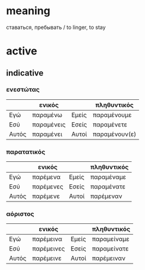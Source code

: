 # meaning

ставаться, пребывать / to linger, to stay

# active

## indicative

### ενεστώτας

|       | ενικός     |       | πληθυντικός   |
|-------|------------|-------|---------------|
| Εγώ   | παραμένω   | Εμείς | παραμένουμε   |
| Εσύ   | παραμένεις | Εσείς | παραμένετε    |
| Αυτός | παραμένει  | Αυτοί | παραμένουν(ε) |

### παρατατικός

|       | ενικός    |       | πληθυντικός |
|-------|-----------|-------|-------------|
| Εγώ   | παρέμενα  | Εμείς | παραμέναμε  |
| Εσύ   | παρέμενες | Εσείς | παραμένατε  |
| Αυτός | παρέμενε  | Αυτοί | παρέμεναν   |

### αόριστος

|       | ενικός     |       | πληθυντικός |
|-------|------------|-------|-------------|
| Εγώ   | παρέμεινα  | Εμείς | παραμείναμε |
| Εσύ   | παρέμεινες | Εσείς | παραμείνατε |
| Αυτός | παρέμεινε  | Αυτοί | παρέμειναν  |
